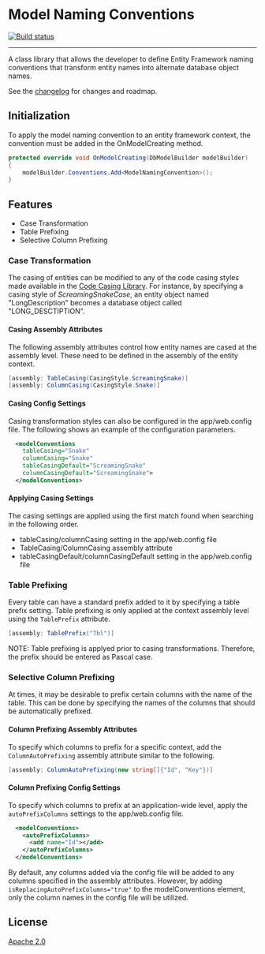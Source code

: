# Model Naming Conventions

[![Build status](https://ci.appveyor.com/api/projects/status/1qg4m7wfh5ihndyu?svg=true)](https://ci.appveyor.com/project/kyleherzog/modelnamingconventions)

--------------------------

A class library that allows the developer to define Entity Framework naming conventions that transform entity names into alternate database object names. 

See the [changelog](CHANGELOG.md) for changes and roadmap.

## Initialization
To apply the model naming convention to an entity framework context, the convention must be added in the OnModelCreating method.
```C#
protected override void OnModelCreating(DbModelBuilder modelBuilder)
{
    modelBuilder.Conventions.Add<ModelNamingConvention>();
}
```


## Features

- Case Transformation
- Table Prefixing
- Selective Column Prefixing

### Case Transformation
The casing of entities can be modified to any of the code casing styles made available in the [Code Casing Library](https://github.com/kyleherzog/CodeCasing). For instance, by specifying a casing style of *ScreamingSnakeCase*, an entity object named "LongDescription" becomes a database object called "LONG_DESCTIPTION".

#### Casing Assembly Attributes
The following assembly attributes control how entity names are cased at the assembly level. These need to be defined in the assembly of the entity context.
```C#
[assembly: TableCasing(CasingStyle.ScreamingSnake)]
[assembly: ColumnCasing(CasingStyle.Snake)]
```  
  

#### Casing Config Settings
Casing transformation styles can also be configured in the app/web.config file.  The following shows an example of the configuration parameters.

```xml
  <modelConventions     
    tableCasing="Snake"
    columnCasing="Snake"
    tableCasingDefault="ScreamingSnake" 
    columnCasingDefault="ScreamingSnake">
  </modelConventions>
```

#### Applying Casing Settings
The casing settings are applied using the first match found when searching in the following order.

- tableCasing/columnCasing setting in the app/web.config file
- TableCasing/ColumnCasing assembly attribute
- tableCasingDefault/columnCasingDefault setting in the app/web.config file

### Table Prefixing
Every table can have a standard prefix added to it by specifying a table prefix setting.  Table prefixing is only applied at the context assembly level using the `TablePrefix` attribute.
```C#
[assembly: TablePrefix("Tbl")]
```

NOTE: Table prefixing is applyed prior to casing transformations.  Therefore, the prefix should be entered as Pascal case.

### Selective Column Prefixing
At times, it may be desirable to prefix certain columns with the name of the table.  This can be done by specifying the names of the columns that should be automatically prefixed.

#### Column Prefixing Assembly Attributes
To specify which columns to prefix for a specific context, add the `ColumnAutoPrefixing` assembly attribute similar to the following.
```c#
[assembly: ColumnAutoPrefixing(new string[]{"Id", "Key"})]
```

#### Column Prefixing Config Settings
To specify which columns to prefix at an application-wide level, apply the `autoPrefixColumns` settings to the app/web.config file.

```xml
  <modelConventions>
    <autoPrefixColumns>
      <add name="Id"></add>      
    </autoPrefixColumns>
  </modelConventions>
```

By default, any columns added via the config file will be added to any columns specified in the assembly attributes.  However, by adding `isReplacingAutoPrefixColumns="true"` to the modelConventions element, only the column names in the config file will be utilized.


## License
[Apache 2.0](LICENSE)